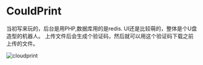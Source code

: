 # CouldPrint

当初写来玩的，后台是用PHP,数据库用的是redis.
UI还是比较萌的，整体是个U盘造型的机器人。
上传文件后会生成个验证码，然后就可以用这个验证码下载之前上传的文件。

![cloudprint](http://oocfz31zv.bkt.clouddn.com/cloudprint.gif)